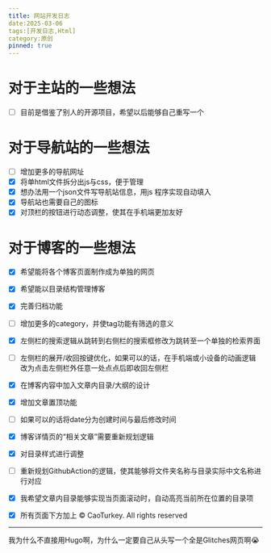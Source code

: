 ```yaml
--- 
title: 网站开发日志
date:2025-03-06
tags:[开发日志,Html]
category:原创 
pinned: true
---
```

 
# 对于主站的一些想法
- [ ] 目前是借鉴了别人的开源项目，希望以后能够自己重写一个

# 对于导航站的一些想法
- [ ] 增加更多的导航网址
- [x] 将单html文件拆分出js与css，便于管理
- [x] 想办法用一个json文件写导航站信息，用js 程序实现自动填入
- [x] 导航站也需要自己的图标
- [x] 对顶栏的按钮进行动态调整，使其在手机端更加友好

# 对于博客的一些想法
- [x] 希望能将各个博客页面制作成为单独的网页
- [x] 希望能以目录结构管理博客
- [x] 完善归档功能
- [ ] 增加更多的category，并使tag功能有筛选的意义
- [x] 左侧栏的搜索逻辑从跳转到右侧栏的搜索框修改为跳转至一个单独的检索界面
- [ ] 左侧栏的展开/收回按键优化，如果可以的话，在手机端或小设备的动画逻辑改为点击左侧栏外任意一处点点后即收回左侧栏
- [x] 在博客内容中加入文章内目录/大纲的设计
- [x] 增加文章置顶功能
- [ ] 如果可以的话将date分为创建时间与最后修改时间
- [x] 博客详情页的“相关文章”需要重新规划逻辑
- [x] 对目录样式进行调整
- [ ] 重新规划GithubAction的逻辑，使其能够将文件夹名称与目录实际中文名称进行对应
- [x] 我希望文章内目录能够实现当页面滚动时，自动高亮当前所在位置的目录项
- [x] 所有页面下方加上 © CaoTurkey. All rights reserved



---

我为什么不直接用Hugo啊，为什么一定要自己从头写一个全是Glitches网页啊😭
